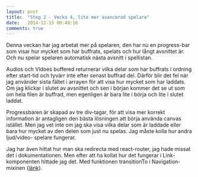 ```yaml
---
layout: post
title:  "Steg 2 - Vecka 4, lite mer avancerad spelare"
date:   2014-12-15 00:49:16
comments: true
---
```


Denna veckan har jag arbetat mer på spelaren, den har nu en progress-bar som
visar hur mycket som har buffrats, spelats och hur långt avsnittet är. Och nu
spelar spelaren automatisk nästa avsnitt i spellistan.

Audios och Vidoes buffered returnerar vilka delar som har buffrats i ordning efter
start-tid och tyvärr inte efter senast buffrad del. Därför blir det fel när jag
använder sista fältet i arrayen för att visa hur mycket som har laddats. Om jag
klickar i slutet av avsnittet och sen i början kommer det se ut som om hela
filen är buffrad, men egenligen är bara lite i börja och lite i slutet laddat.

Progressbaren är skapad av tre div-tagar, för att visa mer korrekt information
är antagligen den bästa lösningen att börja använda canvas istället. Men jag
vet inte om jag ska visa vilka delar som är laddade eller bara hur mycket av
den delen som just nu spelas. Jag måste kolla hur andra ljud/video- spelare
fungerar.

Jag har även hittat hur man ska redirecta med react-router, jag hade missat det
i dokumentationen. Men efter att ha kollat hur det fungerar i Link-komponenten
hittade jag det. Med funktionen transitionTo i Navigation-mixinen
([länk](https://github.com/rackt/react-router/blob/master/docs/api/mixins/Navigation.md#transitiontoroutenameorpath-params-query)).
